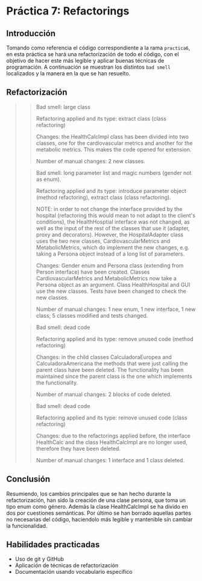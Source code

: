 # Práctica 7: Refactorings

## Introducción

Tomando como referencia el código correspondiente a la rama `practica6`, en esta práctica se hará una refactorización de todo el código, con el objetivo de hacer este más legible y aplicar buenas técnicas de programación. A continuación se muestran los distintos `bad smell` localizados y la manera en la que se han resuelto.

## Refactorización


>> Bad smell: large class
>>
>> Refactoring applied and its type: extract class (class refactoring)
>>
>> Changes: the HealthCalcImpl class has been divided into two classes, one for the cardiovascular metrics and another for the metabolic metrics. This makes the code opened for extension.
>>
>> Number of manual changes: 2 new classes. 
>
>> Bad smell: long parameter list and magic numbers (gender not as enum).
>> 
>> Refactoring applied and its type: introduce parameter object (method refactoring), extract class (class refactoring).
>> 
>> NOTE: in order to not change the interface provided by the hospital (refactoring this would mean to not adapt to the client's conditions), the HealthHosptial interface was
>> not changed, as well as the input of the rest of the classes that use it (adapter, proxy and decorators). However, the HospitalAdapter class uses the two new classes,
>> CardiovascularMetrics and MetabolicMetrics, which do implement the new changes, e.g. taking a Persona object instead of a long list of parameters.
>> 
>> Changes: Gender enum and Persona class (extending from Person interface) have been created. Classes CardiovascularMetrics and MetabolicMetrics now take a Persona object as an argument.
>> Class HealthHospital and GUI use the new classes. Tests have been changed to check the new classes.
>>
>> Number of manual changes: 1 new enum, 1 new interface, 1 new class; 5 classes modified and tests changed.
>
>> Bad smell: dead code
>> 
>> Refactoring applied and its type: remove unused code (method refactoring)
>> 
>> Changes: in the child classes CalculadoraEuropea and CalculadoraAmericana the methods that were just calling the parent class have been deleted. The functionality has been maintained
>> since the parent class is the one which implements the functionality.
>> 
>> Number of manual changes: 2 blocks of code deleted. 
>
>> Bad smell: dead code
>> 
>> Refactoring applied and its type: remove unused code (class refactoring)
>> 
>> Changes: due to the refactorings applied before, the interface HealthCalc and the class HealthCalcImpl are no longer used, therefore they have been deleted.
>> 
>> Number of manual changes: 1 interface and 1 class deleted. 


## Conclusión

Resumiendo, los cambios principales que se han hecho durante la refactorización, han sido la creación de una clase persona, que toma un tipo enum como género. Además la clase HealthCalcImpl se ha divido en dos por cuestiones semánticas. Por último se han borrado aquellas partes no necesarias del código, haciendolo más legible y mantenible sin cambiar la funcionalidad.

## Habilidades practicadas

* Uso de git y GitHub
* Aplicación de técnicas de refactorización
* Documentación usando vocabulario específico
